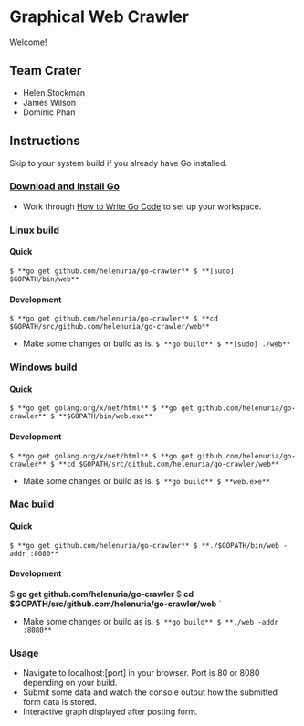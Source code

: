 # Graphical Web Crawler #
Welcome!

## Team Crater ##
* Helen Stockman
* James Wilson
* Dominic Phan

## Instructions ##
Skip to your system build if you already have Go installed. 

### [Download and Install Go][install] ###
* Work through [How to Write Go Code][code] to set up your workspace. 

[install]: https://golang.org/doc/install
[code]: https://golang.org/doc/code.html

### Linux build ###

#### Quick ####
`
$ **go get github.com/helenuria/go-crawler**
$ **[sudo] $GOPATH/bin/web**
`

#### Development ####
`
$ **go get github.com/helenuria/go-crawler**
$ **cd $GOPATH/src/github.com/helenuria/go-crawler/web**
`
* Make some changes or build as is.
`
$ **go build**
$ **[sudo] ./web**
`

### Windows build ###

#### Quick ####
`
$ **go get golang.org/x/net/html**
$ **go get github.com/helenuria/go-crawler**
$ **$GOPATH/bin/web.exe**
`

#### Development ####
`
$ **go get golang.org/x/net/html**
$ **go get github.com/helenuria/go-crawler**
$ **cd $GOPATH/src/github.com/helenuria/go-crawler/web**
`
* Make some changes or build as is.
`
$ **go build**
$ **web.exe**
`

### Mac build ###

#### Quick ####
`
$ **go get github.com/helenuria/go-crawler**
$ **./$GOPATH/bin/web -addr :8080**
`

#### Development ####
$ **go get github.com/helenuria/go-crawler**
$ **cd $GOPATH/src/github.com/helenuria/go-crawler/web**
`
* Make some changes or build as is.
`
$ **go build**
$ **./web -addr :8080**
`

### Usage ###
* Navigate to localhost:[port] in your browser. Port is 80 or 8080 depending on your build. 
* Submit some data and watch the console output how the submitted form data is stored.
* Interactive graph displayed after posting form.

